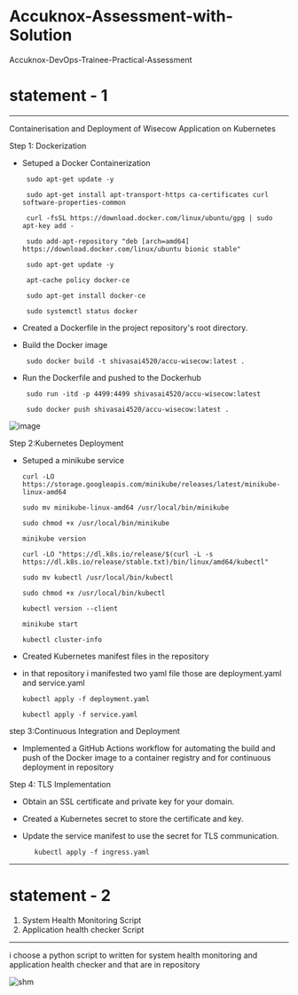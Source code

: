 # Accuknox-Assessment-with-Solution
Accuknox-DevOps-Trainee-Practical-Assessment

# statement - 1
---------------
 Containerisation and Deployment of Wisecow Application on Kubernetes
 
 Step 1: Dockerization

- Setuped a Docker Containerization
  
       sudo apt-get update -y
  
       sudo apt-get install apt-transport-https ca-certificates curl software-properties-common
  
       curl -fsSL https://download.docker.com/linux/ubuntu/gpg | sudo apt-key add -
  
       sudo add-apt-repository "deb [arch=amd64] https://download.docker.com/linux/ubuntu bionic stable"
  
       sudo apt-get update -y
  
       apt-cache policy docker-ce
  
       sudo apt-get install docker-ce
  
       sudo systemctl status docker
  
- Created a Dockerfile in the project repository's root directory.
- Build the Docker image
  
       sudo docker build -t shivasai4520/accu-wisecow:latest .
  
- Run the Dockerfile and pushed to the Dockerhub
  
       sudo run -itd -p 4499:4499 shivasai4520/accu-wisecow:latest
  
       sudo docker push shivasai4520/accu-wisecow:latest .
  
![image](https://github.com/user-attachments/assets/5e3e2627-8642-4a1d-81bc-587cc8a7d8fc)



  Step 2:Kubernetes Deployment

  - Setuped a minikube service
    
        curl -LO https://storage.googleapis.com/minikube/releases/latest/minikube-linux-amd64
    
        sudo mv minikube-linux-amd64 /usr/local/bin/minikube
    
        sudo chmod +x /usr/local/bin/minikube
    
        minikube version
    
        curl -LO "https://dl.k8s.io/release/$(curl -L -s https://dl.k8s.io/release/stable.txt)/bin/linux/amd64/kubectl"
    
        sudo mv kubectl /usr/local/bin/kubectl
    
        sudo chmod +x /usr/local/bin/kubectl
    
        kubectl version --client
    
        minikube start
    
        kubectl cluster-info
    
  - Created Kubernetes manifest files in the repository
  - in that repository i manifested two yaml file those are deployment.yaml and service.yaml
   
        kubectl apply -f deployment.yaml
   
        kubectl apply -f service.yaml
  
  step 3:Continuous Integration and Deployment

  - Implemented a GitHub Actions workflow for automating the build and push of the Docker image to a container registry and for continuous deployment in repository

    
Step 4: TLS Implementation

- Obtain an SSL certificate and private key for your domain.
- Created a Kubernetes secret to store the certificate and key.
- Update the service manifest to use the secret for TLS communication.
  
         kubectl apply -f ingress.yaml
 
------------------------------------------------------------------------------------------------------------------------------------------------------
# statement - 2

1) System Health Monitoring Script
2) Application health checker Script
-------------------------------------
   i choose a python script to written for system health monitoring and application health checker and that are in repository
   
   ![shm](https://github.com/user-attachments/assets/1a0c09eb-b73e-47de-9000-83c6f9dbbc74)
